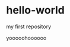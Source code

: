 # hello-world
my first repository
<html>
  <head>
  </head>
  <body>
    <p>
      yooooohoooooo
    </p>
  </body>
</html>  
